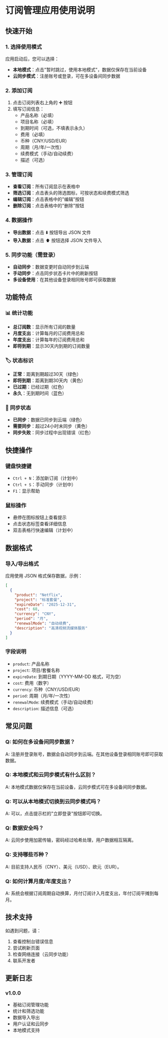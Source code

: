 # 订阅管理应用使用说明

## 快速开始

### 1. 选择使用模式

应用启动后，您可以选择：

- **本地模式**：点击"暂时跳过，使用本地模式"，数据仅保存在当前设备
- **云同步模式**：注册账号或登录，可在多设备间同步数据

### 2. 添加订阅

1. 点击订阅列表右上角的 ➕ 按钮
2. 填写订阅信息：
   - 产品名称（必填）
   - 项目名称（必填）
   - 到期时间（可选，不填表示永久）
   - 费用（必填）
   - 币种（CNY/USD/EUR）
   - 周期（月/年/一次性）
   - 续费模式（手动/自动续费）
   - 描述（可选）

### 3. 管理订阅

- **查看订阅**：所有订阅显示在表格中
- **筛选订阅**：点击表头的筛选图标，可按状态和续费模式筛选
- **编辑订阅**：点击表格中的"编辑"按钮
- **删除订阅**：点击表格中的"删除"按钮

### 4. 数据操作

- **导出数据**：点击 ⬇️ 按钮导出 JSON 文件
- **导入数据**：点击 ⬆️ 按钮选择 JSON 文件导入

### 5. 同步功能（需登录）

- **自动同步**：数据变更时自动同步到云端
- **手动同步**：点击同步状态卡片中的刷新按钮
- **多设备使用**：在其他设备登录相同账号即可获取数据

## 功能特点

### 📊 统计功能
- **总订阅数**：显示所有订阅的数量
- **月度支出**：计算每月的订阅费用总和
- **年度支出**：计算每年的订阅费用总和
- **即将到期**：显示30天内到期的订阅数量

### 🏷️ 状态标识
- **正常**：距离到期超过30天（绿色）
- **即将到期**：距离到期30天内（黄色）
- **已过期**：已经过期（红色）
- **永久**：无到期时间（蓝色）

### 🔄 同步状态
- **已同步**：数据已同步到云端（绿色）
- **需要同步**：超过24小时未同步（黄色）
- **同步失败**：同步过程中出现错误（红色）

## 快捷操作

### 键盘快捷键
- `Ctrl + N`：添加新订阅（计划中）
- `Ctrl + S`：手动同步（计划中）
- `F1`：显示帮助

### 鼠标操作
- 悬停在图标按钮上查看提示
- 点击状态标签查看详细信息
- 双击表格行快速编辑（计划中）

## 数据格式

### 导入/导出格式
应用使用 JSON 格式保存数据，示例：

```json
[
  {
    "product": "Netflix",
    "project": "标准套餐",
    "expireDate": "2025-12-31",
    "cost": 68,
    "currency": "CNY",
    "period": "月",
    "renewalMode": "自动续费",
    "description": "高清视频流媒体服务"
  }
]
```

### 字段说明
- `product`: 产品名称
- `project`: 项目/套餐名称
- `expireDate`: 到期日期（YYYY-MM-DD 格式，可为空）
- `cost`: 费用（数字）
- `currency`: 币种（CNY/USD/EUR）
- `period`: 周期（月/年/一次性）
- `renewalMode`: 续费模式（手动/自动续费）
- `description`: 描述信息（可选）

## 常见问题

### Q: 如何在多设备间同步数据？
A: 注册并登录账号，数据会自动同步到云端。在其他设备登录相同账号即可获取数据。

### Q: 本地模式和云同步模式有什么区别？
A: 本地模式数据仅保存在当前设备，云同步模式可在多设备间同步数据。

### Q: 可以从本地模式切换到云同步模式吗？
A: 可以，点击提示栏的"立即登录"按钮即可切换。

### Q: 数据安全吗？
A: 云同步使用加密传输，密码经过哈希处理，用户数据相互隔离。

### Q: 支持哪些币种？
A: 目前支持人民币（CNY）、美元（USD）、欧元（EUR）。

### Q: 如何计算月度/年度支出？
A: 系统会根据订阅周期自动换算，月付订阅计入月度支出，年付订阅平摊到每月。

## 技术支持

如遇到问题，请：
1. 查看控制台错误信息
2. 尝试刷新页面
3. 检查网络连接（云同步功能）
4. 联系开发者

## 更新日志

### v1.0.0
- 基础订阅管理功能
- 统计和筛选功能
- 数据导入导出
- 用户认证和云同步
- 本地模式支持
